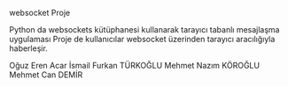 websocket Proje

Python da websockets kütüphanesi kullanarak tarayıcı tabanlı mesajlaşma uygulaması Proje de kullanıcılar websocket üzerinden tarayıcı aracılığıyla haberleşir.

Oğuz Eren Acar
İsmail Furkan TÜRKOĞLU 
Mehmet Nazım KÖROĞLU 
Mehmet Can DEMİR

